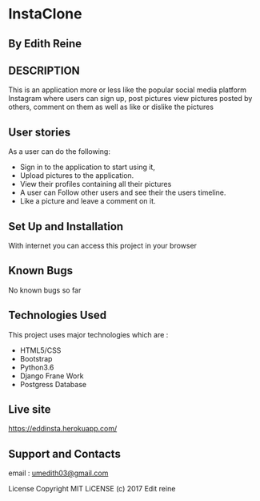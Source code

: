 # InstaClone

## By Edith Reine

## DESCRIPTION

This is an application more or less like the popular social media platform Instagram where users can sign up, post pictures view pictures posted by others, comment on them as well as like or dislike the pictures

## User stories

As a user can do the following:

- Sign in to the application to start using it,
- Upload pictures to the application.
- View their profiles containing all their pictures
- A user can Follow other users and see their the users timeline.
- Like a picture and leave a comment on it.

## Set Up and Installation

With internet you can access this project in your browser

## Known Bugs

No known bugs so far

## Technologies Used
This project uses major technologies which are :

- HTML5/CSS
- Bootstrap
- Python3.6
- Django Frane Work
- Postgress Database

## Live site

https://eddinsta.herokuapp.com/

## Support and Contacts

email : umedith03@gmail.com

License
Copyright MIT LiCENSE (c) 2017 Edit reine